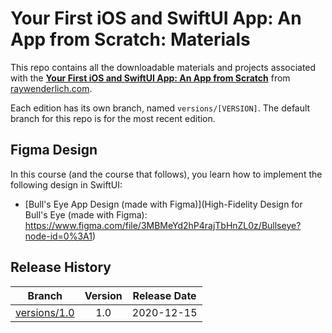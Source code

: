 # Your First iOS and SwiftUI App: An App from Scratch: Materials

This repo contains all the downloadable materials and projects associated with the **[Your First iOS and SwiftUI App: An App from Scratch](https://www.raywenderlich.com/17493408-your-first-ios-and-swiftui-app-an-app-from-scratch)** from [raywenderlich.com](https://www.raywenderlich.com).

Each edition has its own branch, named `versions/[VERSION]`. The default branch for this repo is for the most recent edition.

## Figma Design

In this course (and the course that follows), you learn how to implement the following design in SwiftUI:

   * [Bull's Eye App Design (made with Figma)](High-Fidelity Design for Bull's Eye (made with Figma): https://www.figma.com/file/3MBMeYd2hP4rajTbHnZL0z/Bullseye?node-id=0%3A1)

## Release History

| Branch                                                                            | Version | Release Date |
| --------------------------------------------------------------------------------- |:-------:|:------------:|
| [versions/1.0](https://github.com/raywenderlich/video-yfsa1-materials/tree/versions/1.0) | 1.0     | 2020-12-15   |
